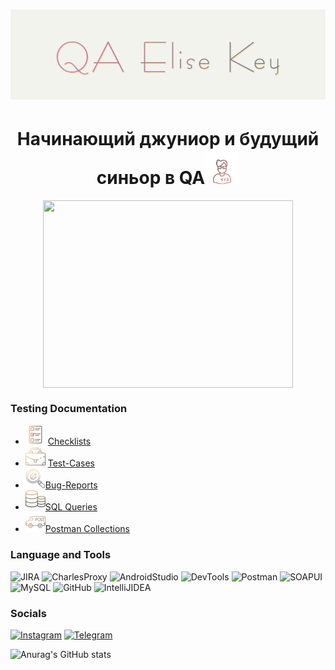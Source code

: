 
# ![Header](https://github.com/EliseKey/elisekey/blob/main/assets%20new/logo.PNG)

<h1 align="center">Начинающий джуниор и будущий синьор в QA<img src="https://github.com/EliseKey/elisekey/blob/main/assets%20new/680-it-developer-gradient.gif" height="55px"> </h1>

<center> <img src="https://github.com/EliseKey/elisekey/blob/main/assets%20new/developer-tester.gif" align="center" width="400px "height="300px"> </center>

### Testing Documentation

* ![Checklists](https://github.com/EliseKey/elisekey/blob/main/assets%20new/check.png)  [Checklists](https://github.com/EliseKey/Checklist)
* ![Test-Cases](https://github.com/EliseKey/elisekey/blob/main/assets%20new/briefcase.png)  [Test-Cases](https://github.com/EliseKey/Test-Cases)
* ![Bug-Reports](https://github.com/EliseKey/elisekey/blob/main/assets%20new/bug.png)[Bug-Reports](https://github.com/EliseKey/Bug-Reports/tree/master)
* ![SQL Queries](https://github.com/EliseKey/elisekey/blob/main/assets%20new/database.png)[SQL Queries](https://github.com/EliseKey/SQL)
* ![Postman Collections](https://github.com/EliseKey/elisekey/blob/main/assets%20new/post.png)[Postman Collections](https://github.com/EliseKey/Postman)

### Language and Tools

![JIRA](https://img.shields.io/badge/-JIRA-ffffff?style=for-the-badge&logo=JIRA&logoColor=1f7bf6)
![CharlesProxy](https://img.shields.io/badge/-CharlesProxy-c4e2f3?style=for-the-badge&logo=)
![AndroidStudio](https://img.shields.io/badge/-AndroidStudio-6b6b6b?style=for-the-badge&logo=AndroidStudio)
![DevTools](https://img.shields.io/badge/-DevTools-ffffff?style=for-the-badge&logo=GoogleChrome)
![Postman](https://img.shields.io/badge/-Postman-ffffff?style=for-the-badge&logo=Postman)
![SOAPUI](https://img.shields.io/badge/-SoapUI-67b845?style=for-the-badge&logo=)
![MySQL](https://img.shields.io/badge/-MySQL-025194?style=for-the-badge&logo=MySQL&logoColor=ffffff)
![GitHub](https://img.shields.io/badge/-GitHub-171516?style=for-the-badge&logo=GitHub)
![IntelliJIDEA](https://img.shields.io/badge/-IntelliJIDEA-0b7df0?style=for-the-badge&logo=IntelliJIDEA&logoColor=000000)

### Socials

[![Instagram](https://img.shields.io/badge/-INSTAGRAM-ffffff?style=for-the-badge&logo=instagram&logoColor=bf377f)](https://www.instagram.com/_elisekey_)
[![Telegram](https://img.shields.io/badge/-Telegram-ffffff?style=for-the-badge&logo=Telegram&logoColor=1f7bf6)](https://t.me/elisekey)

![Anurag's GitHub stats](https://github-readme-stats.vercel.app/api?username=EliseKey&show_icons=true&theme=dracula)
